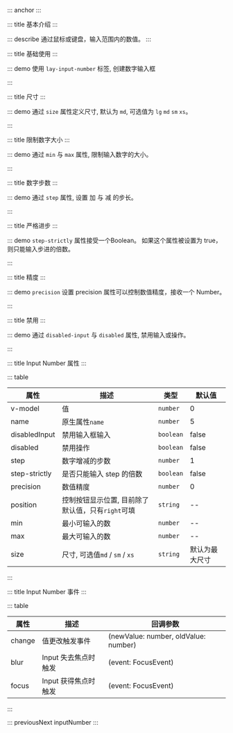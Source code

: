 ::: anchor
:::

::: title 基本介绍
:::

::: describe 通过鼠标或键盘，输入范围内的数值。
:::

::: title 基础使用
:::

::: demo 使用 `lay-input-number` 标签, 创建数字输入框

<template>
  <lay-input-number v-model="data1" :step="0.11"></lay-input-number>
  <lay-input-number v-model="data2"  position="right"></lay-input-number>
</template>

<script>
  import { ref } from 'vue';
  const data1 = ref(0);
  const data2 = ref(0);
  export default {
    setup() {
      return {
        data1,
        data2,
      }
    }
  }
</script>

:::

::: title 尺寸
:::

::: demo 通过 `size` 属性定义尺寸, 默认为 `md`, 可选值为 `lg` `md` `sm` `xs`。

<template>
  <div>
    <div>
      <lay-input-number v-model="data3" size="lg"></lay-input-number>
      <lay-input-number v-model="data4" size="md"></lay-input-number>
      <lay-input-number v-model="data5" size="sm"></lay-input-number>
      <lay-input-number v-model="data6" size="xs"></lay-input-number>
    </div>
  </div>
</template>

<script>
  import { ref } from 'vue';
  const data3 = ref(0);
  const data4 = ref(0);
  const data5 = ref(0);
  const data6 = ref(0);
  export default {
    setup() {
      return {
        data3,
        data4,
        data5,
        data6,
      }
    }
  }
</script>

:::

::: title 限制数字大小
:::

::: demo 通过 `min` 与 `max` 属性, 限制输入数字的大小。

<template>
  <lay-input-number v-model="data7" :min="0" :max="10"></lay-input-number>
</template>

<script>
  import { ref } from 'vue';
  const data7 = ref(0);
  export default {
    setup() {
      return {
        data7,
      }
    }
  }
</script>

:::

::: title 数字步数
:::

::: demo 通过 `step` 属性, 设置 加 与 减 的步长。

<template>
  <lay-input-number v-model="data8" :step="10"></lay-input-number>
</template>

<script>
  import { ref } from 'vue';
  const data8 = ref(0);
  export default {
    setup() {
      return {
        data8,
      }
    }
  }
</script>

:::

::: title 严格进步
:::

::: demo `step-strictly` 属性接受一个Boolean。 如果这个属性被设置为 true，则只能输入步进的倍数。

<template>
  <lay-input-number v-model="data11" :step="10" step-strictly></lay-input-number>
</template>

<script>
  import { ref } from 'vue';
  const data11 = ref(0);
  export default {
    setup() {
      return {
        data11,
      }
    }
  }
</script>

:::

::: title 精度
:::

::: demo `precision` 设置 precision 属性可以控制数值精度，接收一个 Number。

<template>
  <lay-input-number v-model="data12" :precision="2" :step="0.1" :max="10"></lay-input-number>
</template>

<script>
  import { ref } from 'vue';
  const data12 = ref(1);
  export default {
    setup() {
      return {
        data12,
      }
    }
  }
</script>

:::

::: title 禁用
:::

::: demo 通过 `disabled-input` 与 `disabled` 属性, 禁用输入或操作。

<template>
  <lay-space>
      <p>禁用输入</p>
      <lay-input-number v-model="data9" disabled-input></lay-input-number>
      <p>全部禁用</p>
      <lay-input-number v-model="data10" disabled></lay-input-number>
  </lay-space>
</template>

<script>
  import { ref } from 'vue';
  const data9 = ref(10);
  const data10 = ref(25);
  export default {
    setup() {
      return {
        data9,
        data10
      }
    }
  }
</script>

:::


::: title Input Number 属性
:::

::: table

| 属性     | 描述           | 类型 | 默认值 |
| -------- | ------------- | ------ | ------ |
| v-model  | 值            | `number` | 0     |
| name     | 原生属性`name` | `number` | 5     |
| disabledInput | 禁用输入框输入 | `boolean` | false     |
| disabled | 禁用操作 | `boolean` | false     |
| step     | 数字增减的步数 | `number` | 1     |
| step-strictly     | 是否只能输入 step 的倍数 | `boolean` | false     |
| precision     | 数值精度 | `number` | 0     |
| position     | 控制按钮显示位置, 目前除了默认值，只有`right`可填 | `string` | --     |
| min     | 最小可输入的数 | `number` | --     |
| max     | 最大可输入的数 | `number` | --     |
| size     | 尺寸, 可选值`md` / `sm` / `xs`| `string` | 默认为最大尺寸   |

:::

::: title Input Number 事件
:::

::: table

| 属性     | 描述      | 回调参数 |
| -------- | -------- | ------ |
| change  | 值更改触发事件   | (newValue: number, oldValue: number) |
| blur  | Input 失去焦点时触发   | (event: FocusEvent) |
| focus  | Input 获得焦点时触发   | (event: FocusEvent) |

:::

::: previousNext inputNumber
:::
